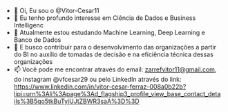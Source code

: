 - 👋 Oi, Eu sou o @Vitor-Cesar11
- 👀 Eu tenho profundo interesse em Ciência de Dados e Business Intelligenc
- 🌱 Atualmente estou estudando Machine Learning, Deep Learning e Banco de Dados
- 💞️ E busco contribuir para o desenvolvimento das organizações a partir do BI no auxílio de tomadas de decisão e na eficiência técnica dessas organizações
- 📫 Você pode me encontrar através do email: zarrefvitor11@gmail.com, do instagram @vfcesar29 ou pelo LinkedIn através do link: https://www.linkedin.com/in/vitor-cesar-ferraz-008a0b22b?lipi=urn%3Ali%3Apage%3Ad_flagship3_profile_view_base_contact_details%3B5qo5tkBuTyiUJtZBWR3saA%3D%3D

<!---
Vitor-Cesar11/Vitor-Cesar11 is a ✨ special ✨ repository because its `README.md` (this file) appears on your GitHub profile.
You can click the Preview link to take a look at your changes.
--->
